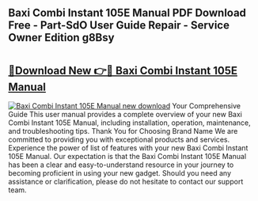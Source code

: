 ## Baxi Combi Instant 105E Manual PDF Download Free - Part-SdO User Guide Repair - Service Owner Edition g8Bsy

# <h2><a href="http://cf2159.oget.top/?id=Baxi+Combi+Instant+105E+Manual">🔗Download New 👉🔴 Baxi Combi Instant 105E Manual</a></h2>

[![Baxi Combi Instant 105E Manual new download](https://i.imgur.com/5g1atiW.png)](http://cf2159.oget.top/?id=Baxi+Combi+Instant+105E+Manual)
Your Comprehensive Guide This user manual provides a complete overview of your new Baxi Combi Instant 105E Manual, including installation, operation, maintenance, and troubleshooting tips. Thank You for Choosing Brand Name We are committed to providing you with exceptional products and services. Experience the power of list of features with your new Baxi Combi Instant 105E Manual. Our expectation is that the Baxi Combi Instant 105E Manual has been a clear and easy-to-understand resource in your journey to becoming proficient in using your new gadget. Should you need any assistance or clarification, please do not hesitate to contact our support team.
